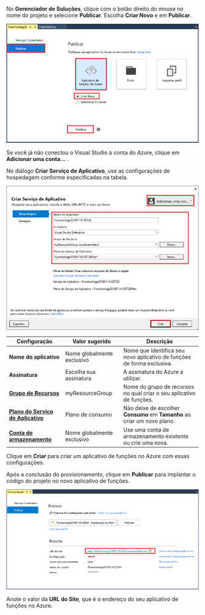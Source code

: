 No **Gerenciador de Soluções**, clique com o botão direito do mouse no nome do projeto e selecione **Publicar**. Escolha **Criar Novo** e em **Publicar**. 

![Publicar Criar novo aplicativo de funções](./media/functions-vstools-publish/functions-vstools-publish-new-function-app.png)

Se você já não conectou o Visual Studio à conta do Azure, clique em **Adicionar uma conta...** .  

No diálogo **Criar Serviço de Aplicativo**, use as configurações de hospedagem conforme especificadas na tabela. 

![Tempo de execução local do Azure](./media/functions-vstools-publish/functions-vstools-publish.png)

| Configuração      | Valor sugerido  | Descrição                                |
| ------------ |  ------- | -------------------------------------------------- |
| **Nome do aplicativo** | Nome globalmente exclusivo | Nome que identifica seu novo aplicativo de funções de forma exclusiva. |
| **Assinatura** | Escolha sua assinatura | A assinatura do Azure a utilizar. |
| **[Grupo de Recursos](../articles/azure-resource-manager/resource-group-overview.md)** | myResourceGroup |  Nome do grupo de recursos no qual criar o seu aplicativo de funções. |
| **[Plano do Serviço de Aplicativo](../articles/azure-functions/functions-scale.md)** | Plano de consumo | Não deixe de escolher **Consumo** em **Tamanho** ao criar um novo plano.  |
| **[Conta de armazenamento](../articles/storage/storage-create-storage-account.md#create-a-storage-account)** | Nome globalmente exclusivo | Use uma conta de armazenamento existente ou crie uma nova.   |

Clique em **Criar** para criar um aplicativo de funções no Azure com essas configurações. 

Após a conclusão do provisionamento, clique em **Publicar** para implantar o código do projeto no novo aplicativo de funções. 

![Tempo de execução local do Azure](./media/functions-vstools-publish/functions-vstools-publish-profile.png)

Anote o valor da **URL do Site**, que é o endereço do seu aplicativo de funções no Azure. 